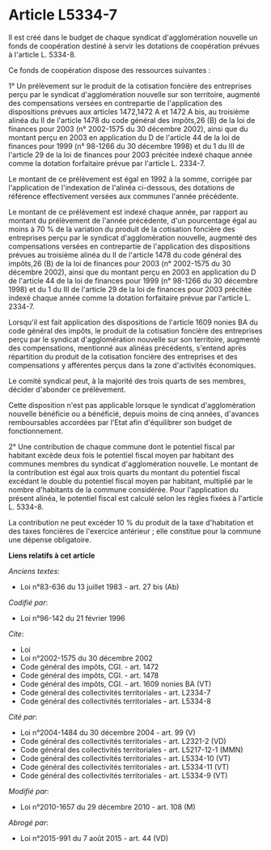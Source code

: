 # Article L5334-7

Il est créé dans le budget de chaque syndicat d'agglomération nouvelle un fonds de coopération destiné à servir les dotations
de coopération prévues à l'article L. 5334-8.

Ce fonds de coopération dispose des ressources suivantes :

1° Un prélèvement sur le produit de la cotisation foncière des entreprises  perçu par le syndicat d'agglomération nouvelle
sur son territoire, augmenté des compensations versées en contrepartie de l'application des dispositions prévues aux articles
1472,1472 A et 1472 A bis, au troisième alinéa du II de l'article 1478 du code général des impôts,26 (B) de la loi de
finances pour 2003 (n° 2002-1575 du 30 décembre 2002), ainsi que du montant perçu en 2003 en application du D de l'article 44
de la loi de finances pour 1999 (n° 98-1266 du 30 décembre 1998) et du 1 du III de l'article 29 de la loi de finances pour
2003 précitée indexé chaque année comme la dotation forfaitaire prévue par l'article L. 2334-7.

Le montant de ce prélèvement est égal en 1992 à la somme, corrigée par l'application de l'indexation de l'alinéa ci-dessous,
des dotations de référence effectivement versées aux communes l'année précédente.

Le montant de ce prélèvement est indexé chaque année, par rapport au montant du prélèvement de l'année précédente, d'un
pourcentage égal au moins à 70 % de la variation du produit de la cotisation foncière des entreprises  perçu par le syndicat
d'agglomération nouvelle, augmenté des compensations versées en contrepartie de l'application des dispositions prévues au
troisième alinéa du II de l'article 1478 du code général des impôts,26 (B) de la loi de finances pour 2003 (n° 2002-1575 du
30 décembre 2002), ainsi que du montant perçu en 2003 en application du D de l'article 44 de la loi de finances pour 1999 (n°
98-1266 du 30 décembre 1998) et du 1 du III de l'article 29 de la loi de finances pour 2003 précitée indexé chaque année
comme la dotation forfaitaire prévue par l'article L. 2334-7.

Lorsqu'il est fait application des dispositions de l'article 1609 nonies BA du code général des impôts, le produit de la
cotisation foncière des entreprises  perçu par le syndicat d'agglomération nouvelle sur son territoire, augmenté des
compensations, mentionné aux alinéas précédents, s'entend après répartition du produit de la cotisation foncière des
entreprises  et des compensations y afférentes perçus dans la zone d'activités économiques.

Le comité syndical peut, à la majorité des trois quarts de ses membres, décider d'abonder ce prélèvement.

Cette disposition n'est pas applicable lorsque le syndicat d'agglomération nouvelle bénéficie ou a bénéficié, depuis moins de
cinq années, d'avances remboursables accordées par l'Etat afin d'équilibrer son budget de fonctionnement.

2° Une contribution de chaque commune dont le potentiel fiscal par habitant excède deux fois le potentiel fiscal moyen par
habitant des communes membres du syndicat d'agglomération nouvelle. Le montant de la contribution est égal aux trois quarts
du montant du potentiel fiscal excédant le double du potentiel fiscal moyen par habitant, multiplié par le nombre d'habitants
de la commune considérée. Pour l'application du présent alinéa, le potentiel fiscal est calculé selon les règles fixées à
l'article L. 5334-8.

La contribution ne peut excéder 10 % du produit de la taxe d'habitation et des taxes foncières de l'exercice antérieur ; elle
constitue pour la commune une dépense obligatoire.

**Liens relatifs à cet article**

_Anciens textes_:

  - Loi n°83-636 du 13 juillet 1983 - art. 27 bis (Ab)

_Codifié par_:

  - Loi n°96-142 du 21 février 1996

_Cite_:

  - Loi
  - Loi n°2002-1575 du 30 décembre 2002
  - Code général des impôts, CGI. - art. 1472
  - Code général des impôts, CGI. - art. 1478
  - Code général des impôts, CGI. - art. 1609 nonies BA (VT)
  - Code général des collectivités territoriales - art. L2334-7
  - Code général des collectivités territoriales - art. L5334-8

_Cité par_:

  - Loi n°2004-1484 du 30 décembre 2004 - art. 99 (V)
  - Code général des collectivités territoriales - art. L2321-2 (VD)
  - Code général des collectivités territoriales - art. L5217-12-1 (MMN)
  - Code général des collectivités territoriales - art. L5334-10 (VT)
  - Code général des collectivités territoriales - art. L5334-11 (VT)
  - Code général des collectivités territoriales - art. L5334-9 (VT)

_Modifié par_:

  - Loi n°2010-1657 du 29 décembre 2010 - art. 108 (M)

_Abrogé par_:

  - Loi n°2015-991 du 7 août 2015 - art. 44 (VD)

